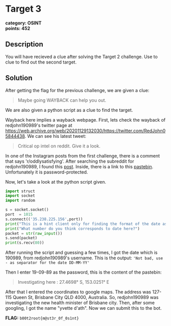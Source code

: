 # Target 3
**category: OSINT**  
**points: 452**

## Description
You will have recieved a clue after solving the Target 2 challenge. Use to clue to find out the second target.

## Solution
After getting the flag for the previous challenge, we are given a clue:
> Maybe going WAYBACK can help you out.

We are also given a python script as a clue to find the target.

Wayback here implies a wayback webpage. First, lets check the wayback of redjohn190989's twitter page at https://web.archive.org/web/20201129132030/https://twitter.com/RedJohn05844438. We can see his latest tweet:
> Critical op intel on reddit. Give it a look.

In one of the Instagram posts from the first challenge, there is a comment that says 'r/oddlysatisfying'. After searching the subreddit for redjohn190989, I found this [post](https://www.reddit.com/user/redjohn190989/comments/k3987y/serious_investigation/). Inside, there is a link to this [pastebin](https://pastebin.com/LBV5BvEN). Unfortunately it is password-protected.

Now, let's take a look at the python script given.
```python
import struct
import socket
import random

s = socket.socket()
port  = 1015
s.connect(('35.238.225.156',port))
print("This is a hint client only for finding the format of the date as a password for pastebin")
print("What number do you think corresponds to date here?")
packet = str(raw_input())
s.send(packet)
print(s.recv(80))
```

After running the script and guessing a few times, I got the date which is 190989, from redjohn190989's username. This is the output:
`'Not bad, use - as separator for the date DD-MM-YY'`

Then I enter 19-09-89 as the password, this is the content of the pastebin:
> Investigating here : 27.4698° S, 153.0251° E

After that I entered the coordinates to google maps. The address was 127-115 Queen St, Brisbane City QLD 4000, Australia. So, redjohn190989 was investigating the new health minister of Brisbane city. Then, after some googling, I got the name "yvette d'ath". Now we can submit this to the bot.

**FLAG:** `b00t2root{m@st3r_0f_0s1nt}`


